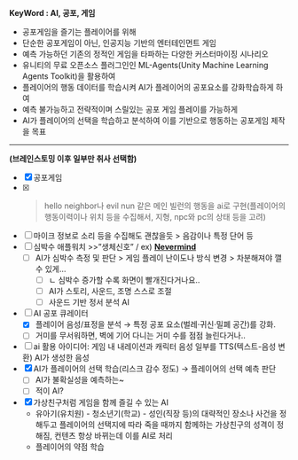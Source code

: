 **KeyWord : AI, 공포, 게임**

- 공포게임을 즐기는 플레이어를 위해
- 단순한 공포게임이 아닌, 인공지능 기반의 엔터테인먼트 게임
- 예측 가능하던 기존의 정적인 게임을 타파하는 다양한 커스터마이징 시나리오
- 유니티의 무료 오픈소스 플러그인인 ML-Agents(Unity Machine Learning Agents Toolkit)을 활용하여
- 플레이어의 행동 데이터를 학습시켜 AI가 플레이어의 공포요소를 강화학습하게 하여 
- 예측 불가능하고 전략적이며 스릴있는 공포 게임 플레이를 가능하게
- AI가 플레이어의 선택을 학습하고 분석하여 이를 기반으로 행동하는 공포게임 제작을 목표

----


**(브레인스토밍 이후 일부만 취사 선택함)** 
- [x]  공포게임
- [x]  >hello neighbor나 evil nun 같은 메인 빌런의 행동을 ai로 구현(플레이어의 행동이력이나 위치 등을 수집해서, 지형, npc와 pc의 상태 등을 고려)
- [ ]  마이크 정보로 소리 등을 수집해도 괜찮을듯 > 음감이나 특정 단어 등
- [ ]  심박수 애플워치 >>”생체신호” / ex) [**Nevermind**](https://store.steampowered.com/app/342260/Nevermind/?l=koreana)
    - [ ]  AI가 심박수 측정 및 판단 > 게임 플레이 난이도나 방식 변경 > 차분해져야 깰 수 있게…
        - [ ]  ㄴ 심박수 증가할 수록 화면이 빨개진다거나요..
        - [ ]  AI가 스토리, 사운드, 조명 스스로 조절
        - [ ]  사운드 기반 정서 분석 AI
- [ ]  AI 공포 큐레이터
    - [x]  플레이어 음성/표정을 분석 → 특정 공포 요소(벌레·귀신·밀폐 공간)를 강화.
    - [ ]  거미를 무서워하면, 벽에 기어 다니는 거미 수를 점점 늘린다거나..
- [ ]  ai 활용 아이디어: 게임 내 내레이션과 캐릭터 음성 일부를 TTS(텍스트-음성 변환) AI가 생성한 음성
- [x]  AI가 플레이어의 선택 학습(리스크 감수 정도) → 플레이어의 선택 예측 판단
    - [ ]  AI가 불확실성을 예측하는~
    - [ ]  적이 AI?
- [x]  가상친구처럼 게임을 함께 즐길 수 있는 AI
    - 유아기(유치원) - 청소년기(학교) - 성인(직장 등)의 대략적인 장소나 사건을 정해두고 플레이어의 선택지에 따라 죽을 때까지 함께하는 가상친구의 성격이 정해짐, 컨텐츠 항상 바뀌는데 이를 AI로 처리
    - 플레이어의 약점 학습
